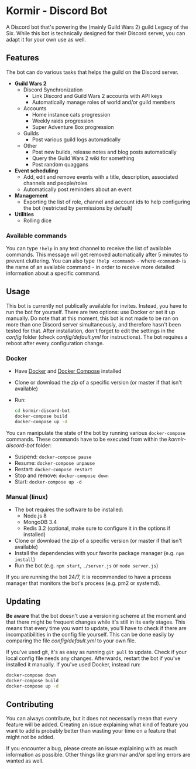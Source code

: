 # Kormir - Discord Bot
A Discord bot that's powering the (mainly Guild Wars 2) guild Legacy of the Six.
While this bot is technically designed for their Discord server, you can adapt it for your own use as well.

## Features
The bot can do various tasks that helps the guild on the Discord server.
 - **Guild Wars 2**
   - Discord Synchronization
     - Link Discord and Guild Wars 2 accounts with API keys
     - Automatically manage roles of world and/or guild members
   - Accounts
     - Home instance cats progression
     - Weekly raids progression
     - Super Adventure Box progression
   - Guilds
     - Post various guild logs automatically
   - Other
     - Post new builds, release notes and blog posts automatically
     - Query the Guild Wars 2 wiki for something
     - Post random quaggans
 - **Event scheduling**
   - Add, edit and remove events with a title, description, associated channels and people/roles
   - Automatically post reminders about an event
 - **Management**
   - Exporting the list of role, channel and account ids to help configuring the bot (restricted by permissions by default)
 - **Utilities**
   - Rolling dice

### Available commands
You can type `!help` in any text channel to receive the list of available commands.
This message will get removed automatically after 5 minutes to prevent cluttering.
You can also type `!help <command>` - where `<command>` is the name of an available command - in order to receive more detailed information about a specific command.

## Usage
This bot is currently not publically available for invites. Instead, you have to run the bot for yourself.
There are two options: use Docker or set it up manually.
Do note that at this moment, this bot is not made to be ran on more than one Discord server simultaneously, and therefore hasn't been tested for that.
After installation, don't forget to edit the settings in the *config* folder (check *config/default.yml* for instructions).
The bot requires a reboot after every configuration change.

### Docker
 - Have [Docker](https://docs.docker.com/engine/installation/) and [Docker Compose](https://github.com/docker/compose/releases) installed
 - Clone or download the zip of a specific version (or master if that isn't available)
 - Run:
   
   ```bash
   cd kormir-discord-bot
   docker-compose build
   docker-compose up -d
   ```

You can manipulate the state of the bot by running various `docker-compose` commands.
These commands have to be executed from within the *kormir-discord-bot* folder:
 - Suspend: `docker-compose pause`
 - Resume: `docker-compose unpause`
 - Restart: `docker-compose restart`
 - Stop and remove: `docker-compose down`
 - Start: `docker-compose up -d`

### Manual (linux)
 - The bot requires the software to be installed:
   - Node.js 8
   - MongoDB 3.4
   - Redis 3.2 (optional, make sure to configure it in the options if installed)
 - Clone or download the zip of a specific version (or master if that isn't available)
 - Install the dependencies with your favorite package manager (e.g. `npm install`)
 - Run the bot (e.g. `npm start`, `./server.js` or `node server.js`)

If you are running the bot 24/7, it is recommended to have a process manager that monitors the bot's process (e.g. pm2 or systemd).

## Updating
**Be aware** that the bot doesn't use a versioning scheme at the moment and that there might be frequent changes while it's still in its early stages.
This means that every time you want to update, you'll have to check if there are incompatibilities in the config file yourself.
This can be done easily by comparing the file *config/default.yml* to your own file.

If you've used git, it's as easy as running `git pull` to update.
Check if your local config file needs any changes.
Afterwards, restart the bot if you've installed it manually.
If you've used Docker, instead run:
```bash
docker-compose down
docker-compose build
docker-compose up -d
```

## Contributing
You can always contribute, but it does not necessarily mean that every feature will be added.
Creating an issue explaining what kind of feature you want to add is probably better than wasting your time on a feature that might not be added. 

If you encounter a bug, please create an issue explaining with as much information as possible.
Other things like grammar and/or spelling errors are wanted as well.
